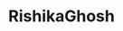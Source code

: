 ---
title: RishikaGhosh
github: https://github.com/RishikaGhosh
mode: dark
transition: 1s
score: 73.8
archetype:
- Badges | Tags | Icons
---